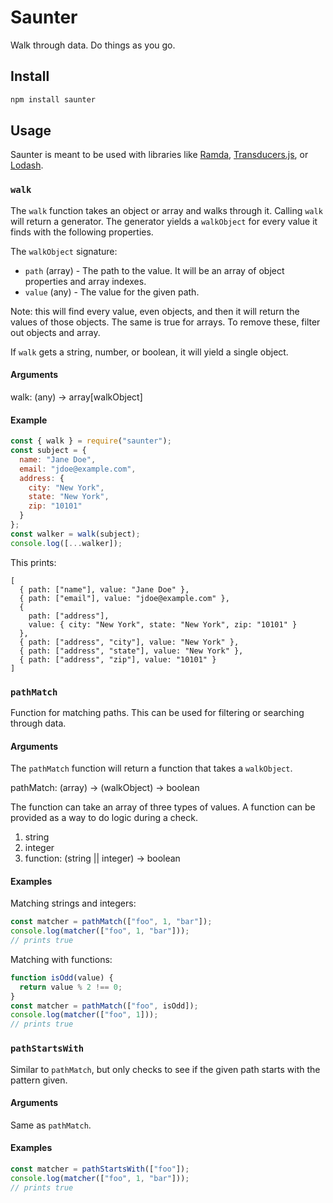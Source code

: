 # Saunter

Walk through data. Do things as you go.

## Install

```sh
npm install saunter
```

## Usage

Saunter is meant to be used with libraries like [Ramda](https://ramdajs.com/), [Transducers.js](https://github.com/cognitect-labs/transducers-js), or [Lodash](https://lodash.com/).

### `walk`

The `walk` function takes an object or array and walks through it. Calling `walk` will return a generator. The generator yields a `walkObject` for every value it finds with the following properties.

The `walkObject` signature:

- `path` (array) - The path to the value. It will be an array of object properties and array indexes.
- `value` (any) - The value for the given path.

Note: this will find every value, even objects, and then it will return the values of those objects. The same is true for arrays. To remove these, filter out objects and array.

If `walk` gets a string, number, or boolean, it will yield a single object.

#### Arguments

walk: (any) -> array[walkObject]

#### Example

```js
const { walk } = require("saunter");
const subject = {
  name: "Jane Doe",
  email: "jdoe@example.com",
  address: {
    city: "New York",
    state: "New York",
    zip: "10101"
  }
};
const walker = walk(subject);
console.log([...walker]);
```

This prints:

```
[
  { path: ["name"], value: "Jane Doe" },
  { path: ["email"], value: "jdoe@example.com" },
  {
    path: ["address"],
    value: { city: "New York", state: "New York", zip: "10101" }
  },
  { path: ["address", "city"], value: "New York" },
  { path: ["address", "state"], value: "New York" },
  { path: ["address", "zip"], value: "10101" }
]
```

### `pathMatch`

Function for matching paths. This can be used for filtering or searching through data.

#### Arguments

The `pathMatch` function will return a function that takes a `walkObject`.

pathMatch: (array) -> (walkObject) -> boolean

The function can take an array of three types of values. A function can be provided as a way to do logic during a check.

1. string
1. integer
1. function: (string || integer) -> boolean

#### Examples

Matching strings and integers:

```js
const matcher = pathMatch(["foo", 1, "bar"]);
console.log(matcher(["foo", 1, "bar"]));
// prints true
```

Matching with functions:

```js
function isOdd(value) {
  return value % 2 !== 0;
}
const matcher = pathMatch(["foo", isOdd]);
console.log(matcher(["foo", 1]));
// prints true
```

### `pathStartsWith`

Similar to `pathMatch`, but only checks to see if the given path starts with the pattern given.

#### Arguments

Same as `pathMatch`.

#### Examples

```js
const matcher = pathStartsWith(["foo"]);
console.log(matcher(["foo", 1, "bar"]));
// prints true
```
